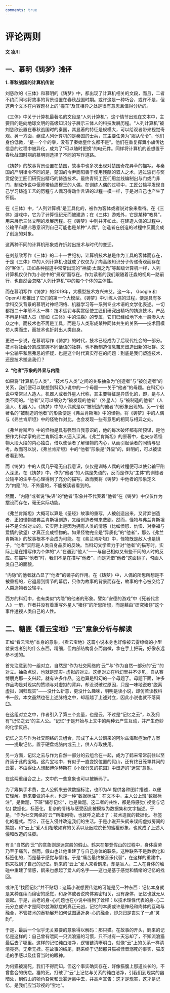 ```yaml
---
comments: true
---
```

# 评论两则

**文 凌川**

## 一、慕明《铸梦》浅评



**1. 春秋战国的计算机传说**

刘慈欣的《三体》和慕明的《铸梦》中，都出现了计算机相关的文段，而且，二者不约而同地将故事的背景设置在春秋战国时期。或许这是一种巧合，或许不是，但这两个文本在内容题材上的“撞车”及其相异之处是很有意思且值得分析的。

《三体》中关于计算机最著名的文段是“人列计算机”。这个情节出现在文本中，主要目的是向地球文明的高级知识分子展示三体人的科技发展历程。“人列计算机”被刘慈欣设置在春秋战国时的秦国，其显著的特征是规模大，可以给观者带来视觉奇观。另一方面，组成人列计算机的是秦国的士兵，其主要任务为“服从命令”，他们身份低微，“是一个个的零，没有了秦始皇什么都不是”。他们在重复挥舞小旗传达信息的过程中被异化，成为了“可以随时更换”的电元件。同样将计算机的设想置于春秋战国时期的慕明则选择了不同的写作道路。

《铸梦》的故事背景设置在楚国，故事中也多次出现对楚国奇花异草的描写。与秦国的严明律令不同的是，楚国的令尹商阳善于使用残酷的驭人之术，通过惩罚与奖赏促使工匠们研究出精巧的铸造技术。最终青铜工匠们用丝线编制出与门或门非门，制成传说中偃师带给周穆王的人偶。在训练人偶的过程中，工匠公输平发现自己学习铸造工艺的历程与人偶习得动作言语的过程一模一样，于是对自己也产生了怀疑。

在《三体》中，“人列计算机”是工具化的，被作为客体或者说对象来看待。在《三体》游戏中，它为了计算恒纪元而被建造；在《三体》游戏外，它是某种“教具”，用来展示三体文明的发展历程。在《铸梦》中则并非如此。在建造人偶的过程中，公输平和屈弗忌意识到自己可能也是某种“人偶”，创造者在创造的过程中反而变成了创造的对象。

这两种不同的计算机形象或许折射出技术与时代的变迁。

在刘慈欣写作《三体》的二十一世纪初，计算机技术总是作为工具的客体而存在，于是《三体》中的人列计算机也就成了仅仅为了向高级知识分子传递奇观而存在的“客体”。正如各种报道中常常出现的“神威·太湖之光”等超级计算机一样，人列计算机仅仅作为小说中的“景观”而存在。作为读者的我们跟随着汪淼的视角一路前行，也自然会忽略“人列计算机”中的每个个体的主体性。

而在慕明写作《铸梦》的2019年，大模型技术方兴未艾。这一年， Google 和 OpenAI 都推出了它们的第一个大模型。《铸梦》中训练人偶的过程，便是具有多学科交叉背景的慕明对神经网络、机器学习等一系列专业术语的文学化表述。一切都跟二十年前不太一样：技术惩罚与奖赏促使工匠们研究出精巧的铸造技术。产品不再是科研人员（譬如《三体》中的汪淼）的专属，它们已经如地下水一般渗入大众之中。而技术也不再是工具，而是与人类形成某种同体共生的关系——技术因模仿人类而生，而技术也折射出人类自身。

更进一步说，在慕明写作《铸梦》的时代，技术已经成为了后现代社会的一部分。技术将社会分割成掌握不同话语的社群，也不断制造信息茧房塑造出新的社群。文中公输平和屈弗忌的怀疑，也是这个时代真实存在的问题：到底是我们塑造技术，还是技术塑造我们？

**2. “他者”形象的外显与内隐** 

如果将“计算机与人类”，“技术与人类”之间的关系抽象为“创造者”与“被创造者”的关系，我们便可以联想到科幻小说中的一个母题——关于“他者”的母题。在科幻小说中常常以人造人，机器人或者外星人代称，其主要特征是异质化的，即，是与人类不同的。“他者”又可以细分为“被发现的他者”（外星人）与“被制造的他者”（人造人、机器人）。《铸梦》中的人偶就是以“被制造的他者”的形象出现的。另一个很著名的“被制造的他者”的形象便是《弗兰肯斯坦》中的怪物。将《铸梦》中的人偶与《弗兰肯斯坦》中的怪物作对比，也会发现一些有意思的相同与相异之处。

《弗兰肯斯坦》中的怪物是具有强烈自我意识的，他的每次破坏都有所预谋，是他把作为科学家的弗兰肯斯坦本人逼入深渊。《弗兰肯斯坦》的原著中，也夹杂着怪物大段大段的内心独白，借以使读者了解怪物的内心，从而引起读者的同情与思考。故而可以说，《弗兰肯斯坦》中的“他者”形象是“外显”的，鲜明的，可以被读者看到的。

而《铸梦》中的人偶几乎毫无自我意识，仅仅是训练人偶的过程便可以使公输平陷入深思。在《铸梦》中，作为“他者”的人偶是失语的，反而是作为“主体”的训练者公输平的生平与心理得到了充分的描写。故而我将《铸梦》中他者的形象定义为“内隐”的，不外露的，不能被读者看到的。

然而，“内隐”或者说“失语”的“他者”形象并不代表着“他者”在《铸梦》中仅仅作为摆设而存在，毫无实际功能。

《弗兰肯斯坦》大概可以算是《圣经》故事的重写，人被创造出来，又背弃创造者，正如怪物被弗兰肯斯坦创造，又给创造者带来悲剧。然而，怪物与弗兰肯斯坦并不是全然对立的。它实际上是因为拥有人类的情感（比如愤怒、仇恨、对幸福与爱情的欲望）才真正变成怪物的。如果怪物完全是“异质化”的“他者”，那么《弗兰肯斯坦》的故事根本不会成为可能。在《弗兰肯斯坦》中，怪物既是敌人也是镜子，“他者”实际是人类自身品质的反映。当科幻文学着力于对“他者”的描写时，实际上是在描写作为个体的“人”在遇到“他人”——与自己相似又有些不同的人时的反应。在描写“他者”时，我们不是在描写“他者”，而是凭借“他者”这面镜子，勾画人类自己的面貌。

“内隐”的他者就凸显了“他者”的镜子的作用。在《铸梦》中，人偶的所思所想是不被重视的，它退居到情节的幕后，只作为故事的背景而存在，故事的中心被交给了人类造物者公输平。

西方的科幻中，也有类似“内隐”的他者的形象。譬如“安德的游戏”中《死者代言人》一册，作者并没有着重写外星人“猪仔”的所思所想，而是藉由“研究猪仔”这个事件透视人类自己的人性。

## 二、糖匪《看云宝地》“云”意象分析与解读

正如“看云宝地”本身的意象，《看云宝地》这篇小说本身也好像被云雾缭绕的小型盆景或者别的什么东西，精细，但内部结构复杂而幽微，拿在手上把玩，好像永远参不透的。

首先注意到的一组对立，自然是“作为社交网络的‘云’”与“作为自然一部分的‘云’”的对立。抽象点说，也就是现实- 虚拟的对立。这组对立在科幻里并不少见，自从赛博朋克那一支兴起，就有许多作品。这也算是科幻的一个母题了。母题下面，许多作品均是对现实的赞颂与对虚拟的背弃，却没说破过原因，只是一味地说教“脱离虚拟，回归现实”——没什么新意，更没什么趣味，明明是读小说，却仿若读教科书一般。本文虽然也在上述脉络之中，却超越了上述对立，因此小说也就不落窠臼。

在这组对立之中，作者引入了第三个变量，也是云，不过是“记忆之云”，以及拥有“记忆之云”的主人公。“记忆”于是开始与上文中的两种云产生互动，并产生奇妙的化学反应。

记忆之云与作为社交网络的云组合，形成了主人公鹤来的阿尔兹海默症治疗方案——提取记忆，置于硬盘或脑内或云上，供人存取使用。

另一方面，记忆之云与作为自然一部分的云组合在一起，成为了鹤来常常前往以至终焉于此的宝地。这片宝地中，有似乎一直变换位置的假山，还有终日笼罩其间的云雾，不由得让人想起博尔赫斯在《小径分叉的花园》中塑造的“迷宫”意象。

在这两重组合之上，文中的一些意象也可以被解码了。

为了筹集手术费，主人公鹤来去做数据标注，也即为AI 提供各种图片描述，以便它理解。鹤来要做的手术，也是一种“数据标注”：在文本中，主人公上班“数据标注”，是做题，下班“储存记忆”，也是做题。这二者的共性，都是将感觉( 视觉与记忆) 数据化，标签化，复杂的情绪与感受因此被模拟为数据集和文字描述。于是，“作为社交网络的‘云’”所指何物，也就呼之欲出了：技术造就的数据化、标签化的程式。而它，正在入侵并改造我们的生活。于是小说开头鹤来误闯虚拟房间的尴尬，和“云上”爱人们相敬如宾的关系以及医院院长的蜜獾形象，也就成了上述入侵和改造的注脚。

有关“自然的‘云’”的意象则是迷宫般的假山。鹤来在攀登假山的过程中，身体疲劳乃至于痛苦，然而，假山也让他重建了与自己身体的联系。这种联系不是数据化和标签化的，而是基于感觉与情绪。于是“痛苦最终被音乐代替”，在这样的重建中，鹤来找到了自己的记忆。鹤来的“云上”爱人来看鹤来，却是盲人，二人在身体的触碰中重建了情感，鹤来也想起了爱人的名字——这也是基于感觉和情绪的记忆的找回。

或许用“找回记忆”并不贴切：这篇小说想要传达的可能是另一种东西：记忆本身就是某种连续而绵密的感觉，和身体或者说肉体紧密相关，没有身体，记忆也就无从谈起。于是，古老的身-心问题也在小说中得到了诠释：以技术理性代表的身-心二元分立或许才是阿尔兹海默症的真正元凶，记忆的本质或许是神经和肉体的互动与融合，不管技术的泰勒展开如何试图逼近身-心的融合，却总归是丧失了一点“灵韵”。

于是，最后一个似乎无关紧要的意象得以解码：那只猫。在故事的开头，鹤来的记忆是这样的：自己曾有喂同一只流浪猫的习惯，只不过有一天忘却了，不知流浪猫最后去了哪里。这样的记忆纯白洁净，逻辑链清晰明白，就像“云”上的关系一样清清亮亮，无牵无挂。在故事的结尾，鹤来终于记起那只猫被佳音溺死的事实，猫皮毛的手感以及佳音当时的眼神。

为何猫被溺死，我们不得而知。但这个事实确实存在，好像猫腹上那道长长的，不曾愈合的伤疤。猫的死，打破了“云”上记忆与关系的纯白洁净，引我们到现实的幽暗处，到假山的犄角旮旯和云雾迷离中去，并高声宣告：这才是现实，这才是记忆，是我们应当珍视的“宝地”。
